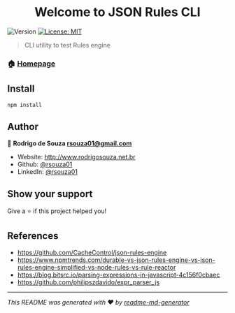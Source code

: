 <h1 align="center">Welcome to JSON Rules CLI</h1>
<p>
  <img alt="Version" src="https://img.shields.io/badge/version-1.0.0-blue.svg?cacheSeconds=2592000" />
  <a href="#" target="_blank">
    <img alt="License: MIT" src="https://img.shields.io/badge/License-MIT-yellow.svg" />
  </a>
</p>

> CLI utility to test Rules engine

### 🏠 [Homepage](https://github.com/rsouza01/json-rules-poc-cli)

## Install

```sh
npm install
```

## Author

👤 **Rodrigo de Souza <rsouza01@gmail.com>**

* Website: http://www.rodrigosouza.net.br
* Github: [@rsouza01](https://github.com/rsouza01)
* LinkedIn: [@rsouza01](https://linkedin.com/in/rsouza01)

## Show your support

Give a ⭐️ if this project helped you!

## References
* https://github.com/CacheControl/json-rules-engine
* https://www.npmtrends.com/durable-vs-json-rules-engine-vs-json-rules-engine-simplified-vs-node-rules-vs-rule-reactor
* https://blog.bitsrc.io/parsing-expressions-in-javascript-4c156f0cbaec
* https://github.com/philipszdavido/expr_parser_js
***
_This README was generated with ❤️ by [readme-md-generator](https://github.com/kefranabg/readme-md-generator)_
